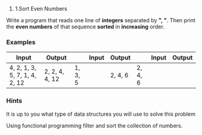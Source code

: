 1. 1.Sort Even Numbers

Write a program that reads one line of **integers** separated by **&quot;, &quot;**. Then print the **even numbers** of that sequence **sorted** in **increasing** order.

### Examples

| **Input** | **Output** |   | **Input** | **Output** |   | **Input** | **Output** |
| --- | --- | --- | --- | --- | --- | --- | --- |
| 4, 2, 1, 3, 5, 7, 1, 4, 2, 12 | 2, 2, 4, 4, 12 | 1, 3, 5 |   | 2, 4, 6 | 2, 4, 6 |

### Hints

It is up to you what type of data structures you will use to solve this problem

Using functional programming filter and sort the collection of numbers.


